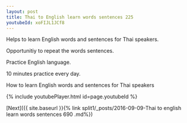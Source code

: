 ```yaml
---
layout: post
title: Thai to English learn words sentences 225 
youtubeId: xoFIJL1JCf8
---
```

 
 
Helps to learn English words and sentences for Thai speakers.

Opportunitiy to repeat the words sentences. 

Practice English language. 
 
10 minutes practice every day. 
 
How to learn English words and sentences for Thai speakers 
 
{% include youtubePlayer.html id=page.youtubeId %}
 
 
[Next]({{ site.baseurl }}{% link  split1/_posts/2016-09-09-Thai to english learn words sentences 690 .md%})
 
